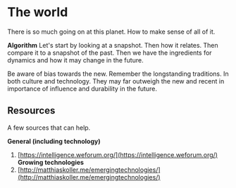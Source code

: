 # The world
There is so much going on at this planet. How to make sense of all of it. 

**Algorithm**
Let's start by looking at a snapshot. Then how it relates. Then compare it to a snapshot of the past. Then we have the ingredients for dynamics and how it may change in the future.

Be aware of bias towards the new. Remember the longstanding traditions. In both culture and technology. They may far outweigh the new and recent in importance of influence and durability in the future.

## Resources
A few sources that can help.

**General (including technology)**
1. [https://intelligence.weforum.org/](https://intelligence.weforum.org/)
**Growing technologies**
2. [http://matthiaskoller.me/emergingtechnologies/](http://matthiaskoller.me/emergingtechnologies/)
